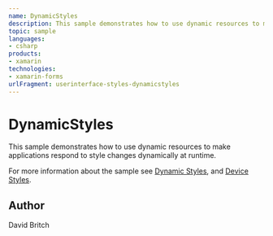 ```yaml
---
name: DynamicStyles
description: This sample demonstrates how to use dynamic resources to make applications respond to style changes dynamically at runtime.  For more information a...
topic: sample
languages:
- csharp
products:
- xamarin
technologies:
- xamarin-forms
urlFragment: userinterface-styles-dynamicstyles
---
```

DynamicStyles
=============

This sample demonstrates how to use dynamic resources to make applications respond to style changes dynamically at runtime.

For more information about the sample see [Dynamic Styles](http://developer.xamarin.com/guides/xamarin-forms/user-interface/styles/dynamic/), and [Device Styles](http://developer.xamarin.com/guides/xamarin-forms/user-interface/styles/device/).

Author
------

David Britch

